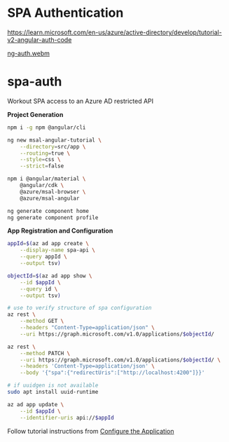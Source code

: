 # SPA Authentication

https://learn.microsoft.com/en-us/azure/active-directory/develop/tutorial-v2-angular-auth-code

[ng-auth.webm](https://user-images.githubusercontent.com/14102723/218915009-7c0ddd91-3546-4783-bfd6-ba22d6f19ab6.webm)

# spa-auth
Workout SPA access to an Azure AD restricted API

**Project Generation**  

```bash
npm i -g npm @angular/cli

ng new msal-angular-tutorial \
    --directory=src/app \
    --routing=true \
    --style=css \
    --strict=false

npm i @angular/material \
    @angular/cdk \
    @azure/msal-browser \
    @azure/msal-angular

ng generate component home
ng generate component profile
```

**App Registration and Configuration**  

```bash
appId=$(az ad app create \
    --display-name spa-api \
    --query appId \
    --output tsv)

objectId=$(az ad app show \
    --id $appId \
    --query id \
    --output tsv)

# use to verify structure of spa configuration
az rest \
    --method GET \
    --headers "Content-Type=application/json" \
    --uri https://graph.microsoft.com/v1.0/applications/$objectId/

az rest \
    --method PATCH \
    --uri https://graph.microsoft.com/v1.0/applications/$objectId/ \
    --headers 'Content-Type=application/json' \
    --body '{"spa":{"redirectUris":["http://localhost:4200"]}}'

# if uuidgen is not available
sudo apt install uuid-runtime

az ad app update \
    --id $appId \
    --identifier-uris api://$appId
```

Follow tutorial instructions from [Configure the Application](https://learn.microsoft.com/en-us/azure/active-directory/develop/tutorial-v2-angular-auth-code#configure-the-application)